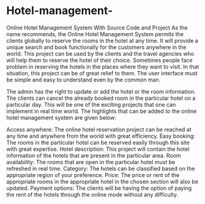 # Hotel-management-
Online Hotel Management System With Source Code and Project
As the name recommends, the Online Hotel Management System permits the clients globally to reserve the rooms in the hotel at any time. It will provide a unique search and book functionally for the customers anywhere in the world. This project can be used by the clients and the travel agencies who will help them to reserve the hotel of their choice. Sometimes people face problem in reserving the hotels in the places where they want to visit. In that situation, this project can be of great relief to them. The user interface must be simple and easy to understand even by the common man.

The admin has the right to update or add the hotel or the room information. The clients can cancel the already booked room in the particular hotel on a particular day. This will be one of the exciting projects that one can implement in real time world. The highlights that can be added to the online hotel management system are given below:

Access anywhere: The online hotel reservation project can be reached at any time and anywhere from the world with great efficiency.
Easy booking: The rooms in the particular hotel can be reserved easily through this site with great expertise.
Hotel description: This project will contain the hotel information of the hotels that are present in the particular area.
Room availability: The rooms that are open in the particular hotel must be refreshed in real time.
Category: The hotels can be classified based on the appropriate region of your preference.
Price: The price or rent of the appropriate rooms in the appropriate hotel in the chosen section will also be updated.
Payment options: The clients will be having the option of paying the rent of the hotels through the online mode without any difficulty.
